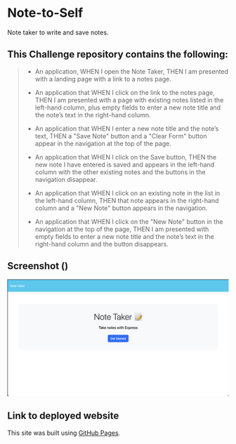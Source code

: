 # Note-to-Self
Note taker to write and save notes.
## This Challenge repository contains the following:

> * An application, WHEN I open the Note Taker, THEN I am presented with a landing page with a link to a notes page.
>
> *  An application that WHEN I click on the link to the notes page, THEN I am presented with a page with existing notes listed in the left-hand column, plus empty fields to enter a new note title and the note’s text in the right-hand column.
>
> *  An application that WHEN I enter a new note title and the note’s text, THEN a "Save Note" button and a "Clear Form" button appear in the navigation at the top of the page.
>
> * An application that WHEN I click on the Save button, THEN the new note I have entered is saved and appears in the left-hand column with the other existing notes and the buttons in the navigation disappear.
>
> * An application that WHEN I click on an existing note in the list in the left-hand column, THEN that note appears in the right-hand column and a "New Note" button appears in the navigation.
>
> * An application that WHEN I click on the "New Note" button in the navigation at the top of the page, THEN I am presented with empty fields to enter a new note title and the note’s text in the right-hand column and the button disappears.

## Screenshot ()
![Screenshot of the deployed application.](/images/LandingPage.png)

## Link to deployed website 
This site was built using [GitHub Pages](g).